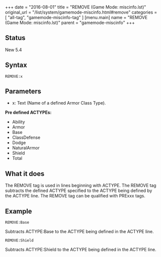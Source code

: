 +++
date = "2016-08-01"
title = "REMOVE (Game Mode: miscinfo.lst)"
original_url = "/list/system/gamemode-miscinfo.html#remove"
categories = [ "all-tag", "gamemode-miscinfo-tag" ]
[menu.main]
    name = "REMOVE (Game Mode: miscinfo.lst)"
    parent = "gamemode-miscinfo"
+++

## Status

New 5.4

## Syntax

`REMOVE:x`

## Parameters

-   x: Text (Name of a defined Armor Class Type).



**Pre defined ACTYPEs:**

-   Ability
-   Armor
-   Base
-   ClassDefense
-   Dodge
-   NaturalArmor
-   Shield
-   Total

What it does
------------

The REMOVE tag is used in lines beginning with ACTYPE. The REMOVE tag
subtracts the defined ACTYPE specified to the ACTYPE being defined by
the ACTYPE line. The REMOVE tag can be qualified with PRExxx tags.

Example
-------

`REMOVE:Base`

Subtracts ACTYPE:Base to the ACTYPE being defined in the ACTYPE line.

`REMOVE:Shield`

Subtracts ACTYPE:Shield to the ACTYPE being defined in the ACTYPE line.

